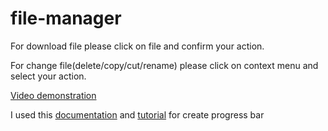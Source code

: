 <h1>file-manager</h1>
<p>For download file please click on file and confirm your action.</p>
<p>For change file(delete/copy/cut/rename) please click on context menu and select your action.<p>
  <a href="https://drive.google.com/file/d/1egs1pZ0hQsTyb8Dz6hrQON3UN7A1DuZp/view?usp=sharing">Video demonstration</a>

I used this <a href="https://www.php.net/manual/en/session.upload-progress.php">documentation</a> and <a href ="https://www.sitepoint.com/tracking-upload-progress-with-php-and-javascript/">tutorial</a> for create progress bar
  
